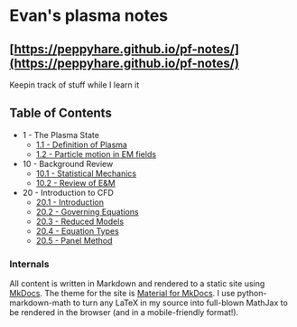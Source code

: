 # Evan's plasma notes


## [https://peppyhare.github.io/pf-notes/](https://peppyhare.github.io/pf-notes/)

Keepin track of stuff while I learn it

## Table of Contents

- 1 - The Plasma State
    - [1.1 - Definition of Plasma](ch1-1.md)
    - [1.2 - Particle motion in EM fields](ch1-2.md)
- 10 - Background Review
    - [10.1 - Statistical Mechanics](ch10-1.md)
    - [10.2 - Review of E&M](ch10-2.md)
- 20 - Introduction to CFD
    - [20.1 - Introduction](ch20-1.md)
    - [20.2 - Governing Equations](ch20-2.md)
    - [20.3 - Reduced Models](ch20-3.md)
    - [20.4 - Equation Types](ch20-4.md)
    - [20.5 - Panel Method](ch20-5.md)


### Internals

All content is written in Markdown and rendered to a static site using [MkDocs](https://www.mkdocs.org/). The theme for the site is [Material for MkDocs](https://squidfunk.github.io/mkdocs-material). I use python-markdown-math to turn any LaTeX in my source into full-blown MathJax to be rendered in the browser (and in a mobile-friendly format!).
